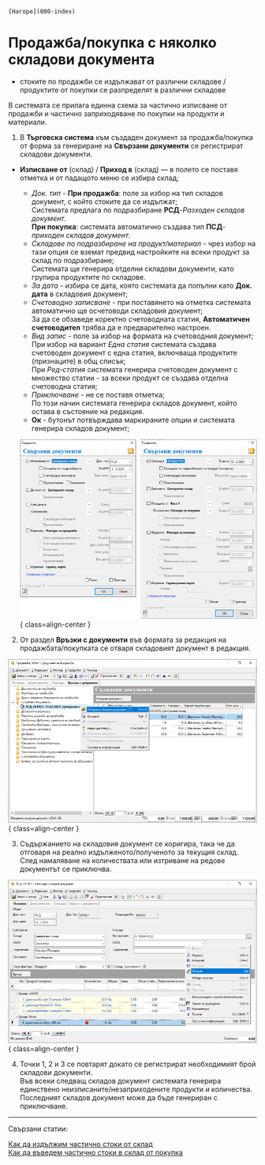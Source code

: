 ```{only} html
[Нагоре](000-index)
```

# Продажба/покупка с няколко складови документа

- стоките по продажби се издължават от различни складове / продуктите от покупки се разпределят в различни складове  

В системата се прилага единна схема за частично изписване от продажби и частично заприходяване по покупки на продукти и материали. 

1) В **Търговска система** към създаден документ за продажба/покупка от форма за генериране на **Свързани документи** се регистрират складови документи.  
- **Изписване от** (склад) / **Приход в** (склад) — в полето се поставя отметка и от падащото меню се избира склад;  
    - *Док. тип* - **При продажба**: поле за избор на тип складов документ, с който стоките да се издължат;  
    Системата предлага по подразбиране **РСД**-*Разходен складов документ*.    
    **При покупка**: системата автоматично създава тип **ПСД**-*приходен складов документ*.  
    - *Складове по подразбиране на продукт/материал* - чрез избор на тази опция се вземат предвид настройките на всеки продукт за склад по подразбиране;  
    Системата ще генерира отделни складови документи, като групира продуктите по складове.  
    - *За дата* - избира се дата, която системата да попълни като **Док. дата** в складовия документ; 
    - *Счетоводно записване* - при поставянето на отметка системата автоматично  ще осчетоводи складовия документ;  
    За да се обзаведе коректно счетоводната статия, **Автоматичен счетоводител** трябва да е предварително настроен.  
    - *Вид запис* - поле за избор на формата на счетоводния документ;  
    При избор на вариант *Една статия* системата създава счетоводен документ с една статия, включваща продуктите (признаците) в общ списък;  
    При *Ред-статия* системата генерира счетоводен документ с множество статии - за всеки продукт се създава отделна счетоводна статия;
    - *Приключване* - не се поставя отметка;  
    По този начин системата генерира складов документ, който остава в състояние на редакция.  
    - **Ок** - бутонът потвърждава маркираните опции и системата генерира складов документ;   

    ![](906-invoice-multiple-wd1.png){ class=align-center }

2) От раздел **Връзки с документи** във формата за редакция на продажбата/покупката се отваря складовият документ в редакция.  

![](906-invoice-multiple-wd2.png){ class=align-center }

3) Съдържанието на складовия документ се коригира, така че да отговаря на реално издълженото/полученото за текущия склад.  
След намаляване на количествата или изтриване на редове документът се приключва.  

![](906-invoice-multiple-wd3.png){ class=align-center }

4) Точки 1, 2 и 3 се повтарят докато се регистрират необходимият брой складови документи.  
Във всеки следващ складов документ системата генерира единствено неизписаните/незаприходените продукти и количества.  
Последният складов документ може да бъде генериран с приключване.

___  
Свързани статии:  

[Как да издължим частично стоки от склад](https://www.unicontsoft.com/cms/node/34)  
[Как да въведем частично стоки в склад от покупка](https://www.unicontsoft.com/cms/node/85)